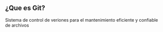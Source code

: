 ## ¿Que es Git?
Sistema de control de veriones para el mantenimiento
eficiente y confiable de archivos